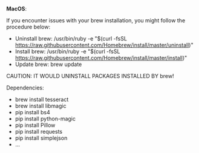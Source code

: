 **MacOS**:

If you encounter issues with your brew installation, you might follow the procedure below:

* Uninstall brew: /usr/bin/ruby -e "$(curl -fsSL https://raw.githubusercontent.com/Homebrew/install/master/uninstall)"
* Install brew: /usr/bin/ruby -e "$(curl -fsSL https://raw.githubusercontent.com/Homebrew/install/master/install)"
* Update brew: brew update

CAUTION: IT WOULD UNINSTALL PACKAGES INSTALLED BY brew!
 
Dependencies:

* brew install tesseract
* brew install libmagic
* pip install bs4
* pip install python-magic
* pip install Pillow
* pip install requests
* pip install simplejson
* ...